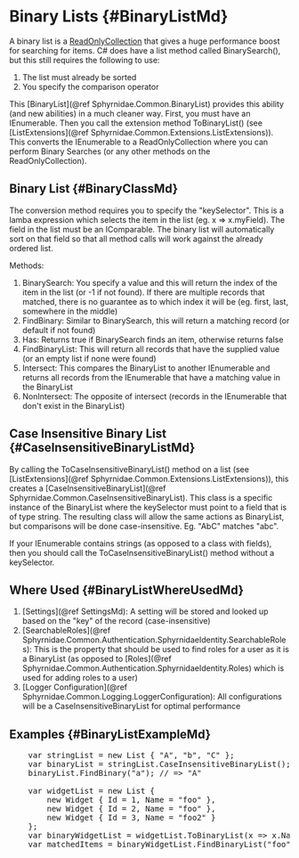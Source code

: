 ﻿# Binary Lists {#BinaryListMd}

A binary list is a <a href="https://docs.microsoft.com/en-us/dotnet/api/system.collections.objectmodel.readonlycollection-1?view=net-5.0" target="blank">ReadOnlyCollection</a> that gives a huge performance boost for searching for items.
C# does have a list method called BinarySearch(), but this still requires the following to use:
1. The list must already be sorted
2. You specify the comparison operator

This [BinaryList](@ref Sphyrnidae.Common.BinaryList) provides this ability (and new abilities) in a much cleaner way.
First, you must have an IEnumerable.
Then you call the extension method ToBinaryList() (see [ListExtensions](@ref Sphyrnidae.Common.Extensions.ListExtensions)).
This converts the IEnumerable to a ReadOnlyCollection where you can perform Binary Searches (or any other methods on the ReadOnlyCollection).

## Binary List {#BinaryClassMd}
The conversion method requires you to specify the "keySelector".
This is a lamba expression which selects the item in the list (eg. x => x.myField).
The field in the list must be an IComparable.
The binary list will automatically sort on that field so that all method calls will work against the already ordered list.

Methods:
1. BinarySearch: You specify a value and this will return the index of the item in the list (or -1 if not found). If there are multiple records that matched, there is no guarantee as to which index it will be (eg. first, last, somewhere in the middle)
2. FindBinary: Similar to BinarySearch, this will return a matching record (or default if not found)
3. Has: Returns true if BinarySearch finds an item, otherwise returns false
4. FindBinaryList: This will return all records that have the supplied value (or an empty list if none were found)
5. Intersect: This compares the BinaryList to another IEnumerable and returns all records from the IEnumerable that have a matching value in the BinaryList
6. NonIntersect: The opposite of intersect (records in the IEnumerable that don't exist in the BinaryList)

## Case Insensitive Binary List {#CaseInsensitiveBinaryListMd}
By calling the ToCaseInsensitiveBinaryList() method on a list (see [ListExtensions](@ref Sphyrnidae.Common.Extensions.ListExtensions)), this creates a [CaseInsensitiveBinaryList](@ref Sphyrnidae.Common.CaseInsensitiveBinaryList).
This class is a specific instance of the BinaryList where the keySelector must point to a field that is of type string.
The resulting class will allow the same actions as BinaryList, but comparisons will be done case-insensitive.
Eg. "AbC" matches "abc".

If your IEnumerable contains strings (as opposed to a class with fields), then you should call the ToCaseInsensitiveBinaryList() method without a keySelector.

## Where Used {#BinaryListWhereUsedMd}
1. [Settings](@ref SettingsMd): A setting will be stored and looked up based on the "key" of the record (case-insensitive)
2. [SearchableRoles](@ref Sphyrnidae.Common.Authentication.SphyrnidaeIdentity.SearchableRoles): This is the property that should be used to find roles for a user as it is a BinaryList (as opposed to [Roles](@ref Sphyrnidae.Common.Authentication.SphyrnidaeIdentity.Roles) which is used for adding roles to a user)
3. [Logger Configuration](@ref Sphyrnidae.Common.Logging.LoggerConfiguration): All configurations will be a CaseInsensitiveBinaryList for optimal performance

## Examples {#BinaryListExampleMd}
<pre>
	var stringList = new List<string> { "A", "b", "C" };
	var binaryList = stringList.CaseInsensitiveBinaryList();
	binaryList.FindBinary("a"); // => "A"

	var widgetList = new List<Widget> {
		new Widget { Id = 1, Name = "foo" },
		new Widget { Id = 2, Name = "foo" },
		new Widget { Id = 3, Name = "foo2" }
	};
	var binaryWidgetList = widgetList.ToBinaryList(x => x.Name);
	var matchedItems = binaryWidgetList.FindBinaryList("foo"); // 2 Widgets are returned in a list
</pre> 
